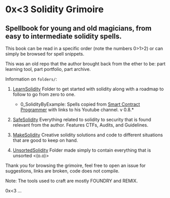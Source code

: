 # 0x<3 Solidity Grimoire

## Spellbook for young and old magicians, from easy to intermediate solidity spells.



This book can be read in a specific order (note the numbers 0>1>2) or can simply be browsed for spell snippets. 

This was an old repo that the author brought back from the ether to be: part learning tool, part portfolio, part archive.

Information on `folders/`:

1. [LearnSolidity](0_LearnSolidity/)
	Folder to get started with solidity along with a roadmap to follow to go from zero to one.
	- 0_SolidityByExample:
		Spells copied from [Smart Contract Programmer](https://solidity-by-example.org/) with links to his Youtube channel. v 0.8.*

2. [SafeSolidity](1_SafeSolidity/)
	Everything related to solidity to security that is found relevant from the author. Features CTFs, Audits, and Guidelines. 

3. [MakeSolidity](2_MakeSolidity/)
	Creative solidity solutions and code to different situations that are good to keep on hand.

4. [UnsortedSolidity](3_UnsortedSolidity/)
	Folder made simply to contain everything that is unsorted <(o.o)>

Thank you for browsing the grimoire, feel free to open an issue for suggestions, links are broken, code does not compile.

Note: The tools used to craft are mostly FOUNDRY and REMIX.

0x<3
...
